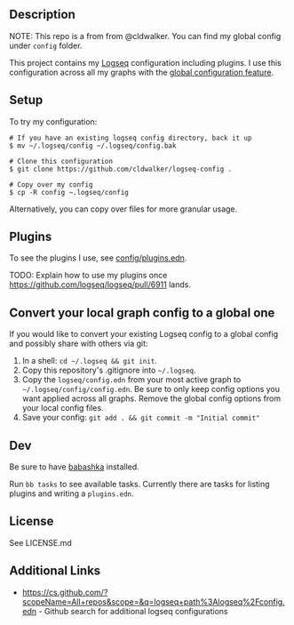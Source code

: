 ## Description
NOTE: This repo is a from from @cldwalker.
You can find my global config under `config` folder.

This project contains my [Logseq](https://logseq.com/) configuration including
plugins. I use this configuration across all my graphs with the [global
configuration feature](https://docs.logseq.com/#/page/Global%20configuration).

## Setup

To try my configuration:
```
# If you have an existing logseq config directory, back it up
$ mv ~/.logseq/config ~/.logseq/config.bak

# Clone this configuration
$ git clone https://github.com/cldwalker/logseq-config .

# Copy over my config
$ cp -R config ~.logseq/config
```

Alternatively, you can copy over files for more granular usage.

## Plugins

To see the plugins I use, see [config/plugins.edn](config/plugins.edn).

TODO: Explain how to use my plugins once https://github.com/logseq/logseq/pull/6911 lands.

## Convert your local graph config to a global one

If you would like to convert your existing Logseq config to a global config and
possibly share with others via git:

1. In a shell: `cd ~/.logseq && git init`.
2. Copy this repository's .gitignore into `~/.logseq`.
3. Copy the `logseq/config.edn` from your most active graph to
   `~/.logseq/config/config.edn`. Be sure to only keep config options you want
   applied across all graphs. Remove the global config options from your local
   config files.
4. Save your config: `git add . && git commit -m "Initial commit"`


## Dev

Be sure to have [babashka](https://github.com/babashka/babashka) installed.

Run `bb tasks` to see available tasks. Currently there are tasks for listing plugins
and writing a `plugins.edn`.

## License
See LICENSE.md

## Additional Links
* https://cs.github.com/?scopeName=All+repos&scope=&q=logseq+path%3Alogseq%2Fconfig.edn - Github search for additional logseq configurations
